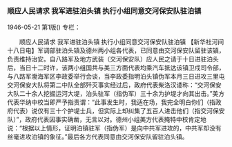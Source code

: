 ### 顺应人民请求  我军进驻泊头镇  执行小组同意交河保安队驻泊镇

1946-05-21
第1版()
专栏：

　　顺应人民请求
    我军进驻泊头镇
    执行小组同意交河保安队驻泊镇
    【新华社河间十八日电】军调部驻泊头镇及德州两小组各代表，已同意由交河保安队留驻该镇，负责维持治安。自八路军及地方武装（交河保安队）应人民之请于十日进驻泊头后，当日十二时许，该两小组国共与美三方面代表均乘汽车抵达该镇卫戍司令部，与八路军渤海军区李政委举行会谈，当李政委指明泊头镇伪军本月三日进攻三里屯交河保安大队将第二中队全部歼灭事实经过后，政府代表柴洛汉诿称：“交河保安大队二十余人挖掘运河大堤，泊头驻军（指伪军）三十余为护堤才向其出击。”美方代表华纳中校当即严予指责谓：“此事发生时，我适在场，我完全明白你们（指政府代表）说仅有三十个护堤士兵，但实际上却纠集了五百人进击他们（指交河保安队）”，政府代表因事实确凿，无言以对。德州小组美方代表掩特中校肯定地说：“根据以上情形，证明泊镇驻军（指伪军）是向中共军进攻的，中共军却没有丝毫进攻泊镇的象征。”最后各方代表同意由交河保安队留驻泊头镇。
